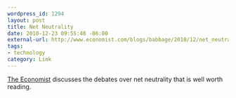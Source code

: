 ```yaml
--- 
wordpress_id: 1294
layout: post
title: Net Neutrality
date: 2010-12-23 09:55:48 -06:00
external-url: http://www.economist.com/blogs/babbage/2010/12/net_neutrality
tags:
- technology
category: Link
---
```

<a href="http://www.economist.com/blogs/babbage/2010/12/net_neutrality">The Economist</a> discusses the debates over net neutrality that is well worth reading.
